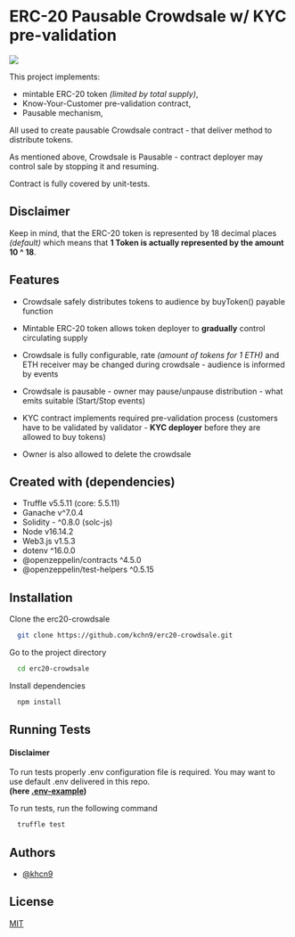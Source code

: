 
# ERC-20 Pausable Crowdsale w/ KYC pre-validation

![](https://github.com/Developer-DAO/ukraine-donation-nft/actions/workflows/continuous-integration.yaml/badge.svg)

This project implements:
- mintable ERC-20 token *(limited by total supply)*, 
- Know-Your-Customer pre-validation contract,
- Pausable mechanism,

All used to create pausable Crowdsale contract - that deliver method to distribute tokens.

As mentioned above, Crowdsale is Pausable - contract deployer may control sale by stopping it and resuming.

Contract is fully covered by unit-tests.

## Disclaimer

Keep in mind, that the ERC-20 token is represented by 18 decimal places *(default)* which means
that **1 Token is actually represented by the amount 10 ^ 18**.


## Features  

- Crowdsale safely distributes tokens to audience by buyToken() payable function

- Mintable ERC-20 token allows token deployer to **gradually** control circulating supply

- Crowdsale is fully configurable, rate *(amount of tokens for 1 ETH)* and ETH receiver may be changed during crowdsale - audience is informed by events

- Crowdsale is pausable - owner may pause/unpause distribution - what emits suitable (Start/Stop events)

- KYC contract implements required pre-validation process (customers have to be validated by validator - **KYC deployer** before they are allowed to buy tokens)

- Owner is also allowed to delete the crowdsale


## Created with (dependencies)

- Truffle v5.5.11 (core: 5.5.11)
- Ganache v^7.0.4
- Solidity - ^0.8.0 (solc-js)
- Node v16.14.2
- Web3.js v1.5.3
- dotenv ^16.0.0
- @openzeppelin/contracts ^4.5.0
- @openzeppelin/test-helpers ^0.5.15


## Installation

Clone the erc20-crowdsale

```bash
  git clone https://github.com/kchn9/erc20-crowdsale.git
```

Go to the project directory

```bash
  cd erc20-crowdsale
```

Install dependencies

```bash
  npm install
```


## Running Tests

#### Disclaimer

To run tests properly .env configuration file is required.
You may want to use default .env delivered in this repo.  
**(here [.env-example](.env-example))**

To run tests, run the following command

```bash
  truffle test
```


## Authors

- [@khcn9](https://www.github.com/kchn9)


## License

[MIT](https://choosealicense.com/licenses/mit/)

